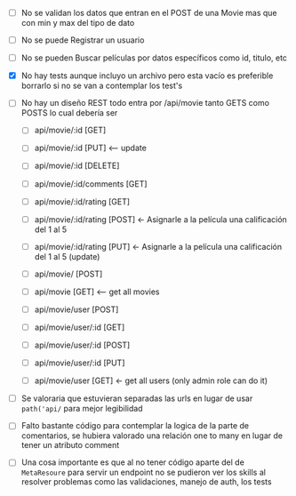 - [ ] No se validan los datos que entran en el POST de una Movie mas que con min y max del tipo de dato

- [ ] No se puede Registrar un usuario

- [ ] No se pueden Buscar películas por datos específicos como id, titulo, etc

- [x] No hay tests aunque incluyo un archivo pero esta vacío  es preferible borrarlo si no se van a contemplar los test's   [](https://github.com/xavrb/restPlayground/commit/0325f8874ec45ac6d67aaccd0bcc0485a364146e)

- [ ] No hay un diseño REST todo entra por /api/movie tanto GETS como POSTS lo cual debería ser

    - [ ] api/movie/:id [GET]

    - [ ] api/movie/:id [PUT] <— update

    - [ ] api/movie/:id [DELETE]

    - [ ] api/movie/:id/comments [GET]

    - [ ] api/movie/:id/rating [GET]

    - [ ] api/movie/:id/rating [POST] <- Asignarle a la película una calificación del 1 al 5

    - [ ] api/movie/:id/rating [PUT] <- Asignarle a la película una calificación del 1 al 5 (update)

    - [ ] api/movie/ [POST]

    - [ ] api/movie [GET]  <— get all movies

    - [ ] api/movie/user [POST]

    - [ ] api/movie/user/:id [GET]

    - [ ] api/movie/user/:id [POST]

    - [ ] api/movie/user/:id [PUT]

    - [ ] api/movie/user [GET] <- get all users (only admin role can do it)

- [ ] Se valoraria que estuvieran separadas las urls en lugar de usar ` path('api/` para mejor legibilidad

- [ ] Falto bastante código para contemplar la logica de la parte de comentarios, se hubiera valorado una relación one to many en lugar de tener un atributo comment

- [ ] Una cosa importante es que al no tener código aparte del de `MetaResoure` para servir un endpoint no se pudieron ver los skills al resolver problemas como las validaciones, manejo de auth, los tests
